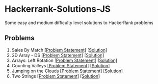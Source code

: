 # Hackerrank-Solutions-JS
Some easy and medium difficulty level solutions to HackerRank problems

## Problems
1. Sales By Match
[[Problem Statement]](https://www.hackerrank.com/challenges/sock-merchant/problem?h_l=interview&playlist_slugs%5B%5D%5B%5D=interview-preparation-kit&playlist_slugs%5B%5D%5B%5D=warmup) [[Solution]](./Solutions/sales-by-match.js)
2. 2D Array - DS
[[Problem Statement]](https://www.hackerrank.com/challenges/2d-array/problem?h_l=interview&playlist_slugs%5B%5D=interview-preparation-kit&playlist_slugs%5B%5D=arrays) [[Solution]](./Solutions/2D-array-ds.js)
3. Arrays: Left Rotation
[[Problem Statement]](https://www.hackerrank.com/challenges/ctci-array-left-rotation/problem?h_l=interview&playlist_slugs%5B%5D=interview-preparation-kit&playlist_slugs%5B%5D=arrays) [[Solution]](./Solutions/arrays-left-rotation.js)
4. Counting Valleys
[[Problem Statement]](https://www.hackerrank.com/challenges/counting-valleys?h_l=interview&playlist_slugs%5B%5D=interview-preparation-kit&playlist_slugs%5B%5D=warmup) [[Solution]](./Solutions/counting-valleys.js)
5. Jumping on the Clouds
[[Problem Statement]](https://www.hackerrank.com/challenges/jumping-on-the-clouds/problem?h_l=interiew&playlist_slugs%5B%5D%5B%5D=interview-preparation-kit&playlist_slugs%5B%5D%5B%5D=warmup) [[Solution]](./Solutions/jumping-on-the-clouds.js)
6. Two Strings
[[Problem Statement]](https://www.hackerrank.com/challenges/two-strings/problem?h_l=interview&playlist_slugs%5B%5D=interview-preparation-kit&playlist_slugs%5B%5D=dictionaries-hashmaps) [[Solution]](./Solutions/two-strings.js)
